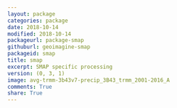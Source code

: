 ```yaml
---
layout: package
categories: package
date: 2018-10-14
modified: 2018-10-14
packageurl: package-smap
githuburl: geoimagine-smap
packageid: smap
title: smap
excerpt: SMAP specific processing
version: (0, 3, 1)
image: avg-trmm-3b43v7-precip_3B43_trmm_2001-2016_A
comments: True
share: True
---
```

